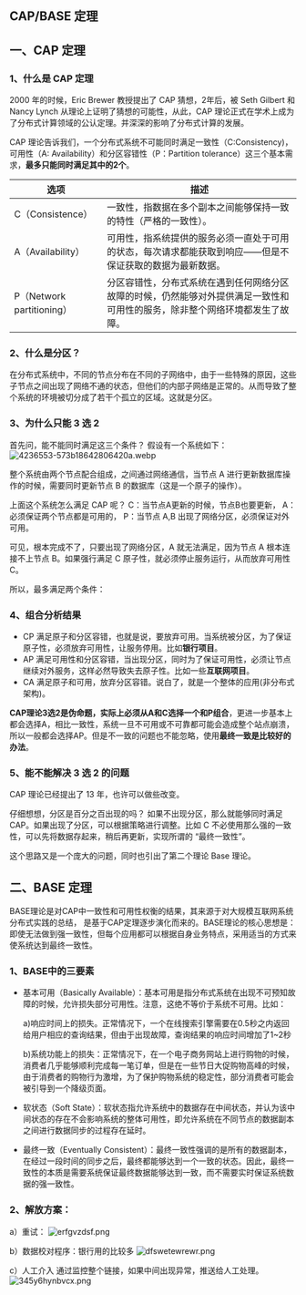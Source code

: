 ## CAP/BASE 定理
## 一、CAP 定理
### 1、什么是 CAP 定理
2000 年的时候，Eric Brewer 教授提出了 CAP 猜想，2年后，被 Seth Gilbert 和 Nancy Lynch 从理论上证明了猜想的可能性，从此，CAP 理论正式在学术上成为了分布式计算领域的公认定理。并深深的影响了分布式计算的发展。

CAP 理论告诉我们，一个分布式系统不可能同时满足一致性（C:Consistency)，可用性（A: Availability）和分区容错性（P：Partition tolerance）这三个基本需求，**最多只能同时满足其中的2个**。

| 选项 | 描述 |
| --- | --- |
| C（Consistence）| 一致性，指数据在多个副本之间能够保持一致的特性（严格的一致性）。 |
| A（Availability）| 可用性，指系统提供的服务必须一直处于可用的状态，每次请求都能获取到响应——但是不保证获取的数据为最新数据。 |
| P（Network partitioning）|  分区容错性，分布式系统在遇到任何网络分区故障的时候，仍然能够对外提供满足一致性和可用性的服务，除非整个网络环境都发生了故障。|

### 2、什么是分区？
在分布式系统中，不同的节点分布在不同的子网络中，由于一些特殊的原因，这些子节点之间出现了网络不通的状态，但他们的内部子网络是正常的。从而导致了整个系统的环境被切分成了若干个孤立的区域。这就是分区。

### 3、为什么只能 3 选 2

首先问，能不能同时满足这三个条件？
假设有一个系统如下：
![4236553-573b18642806420a.webp](https://pic.imgdb.cn/item/61cd7a8f2ab3f51d91bc6929.png)

整个系统由两个节点配合组成，之间通过网络通信，当节点 A 进行更新数据库操作的时候，需要同时更新节点 B 的数据库（这是一个原子的操作）。

上面这个系统怎么满足 CAP 呢？
C：当节点A更新的时候，节点B也要更新，
A：必须保证两个节点都是可用的，
P：当节点 A,B 出现了网络分区，必须保证对外可用。

可见，根本完成不了，只要出现了网络分区，A 就无法满足，因为节点 A 根本连接不上节点 B。如果强行满足 C 原子性，就必须停止服务运行，从而放弃可用性 C。

所以，最多满足两个条件：

### 4、组合分析结果
* CP	满足原子和分区容错，也就是说，要放弃可用。当系统被分区，为了保证原子性，必须放弃可用性，让服务停用。比如**银行项目**。
* AP	满足可用性和分区容错，当出现分区，同时为了保证可用性，必须让节点继续对外服务，这样必然导致失去原子性。比如一些**互联网项目**。
* CA	满足原子和可用，放弃分区容错。说白了，就是一个整体的应用(非分布式架构)。

**CAP理论3选2是伪命题，实际上必须从A和C选择一个和P组合**，更进一步基本上都会选择A，相比一致性，系统一旦不可用或不可靠都可能会造成整个站点崩溃，所以一般都会选择AP。但是不一致的问题也不能忽略，使用**最终一致是比较好的办法**。

### 5、能不能解决 3 选 2 的问题
CAP 理论已经提出了 13 年，也许可以做些改变。

仔细想想，分区是百分之百出现的吗？
如果不出现分区，那么就能够同时满足 CAP。如果出现了分区，可以根据策略进行调整。比如 C 不必使用那么强的一致性，可以先将数据存起来，稍后再更新，实现所谓的 “最终一致性”。

这个思路又是一个庞大的问题，同时也引出了第二个理论 Base 理论。
## 二、BASE 定理

BASE理论是对CAP中一致性和可用性权衡的结果，其来源于对大规模互联网系统分布式实践的总结， 是基于CAP定理逐步演化而来的。BASE理论的核心思想是：即使无法做到强一致性，但每个应用都可以根据自身业务特点，采用适当的方式来使系统达到最终一致性。
### 1、BASE中的三要素
* 基本可用（Basically Available）：基本可用是指分布式系统在出现不可预知故障的时候，允许损失部分可用性。注意，这绝不等价于系统不可用。比如：

  a)响应时间上的损失。正常情况下，一个在线搜索引擎需要在0.5秒之内返回给用户相应的查询结果，但由于出现故障，查询结果的响应时间增加了1~2秒
  
  b)系统功能上的损失：正常情况下，在一个电子商务网站上进行购物的时候，消费者几乎能够顺利完成每一笔订单，但是在一些节日大促购物高峰的时候，由于消费者的购物行为激增，为了保护购物系统的稳定性，部分消费者可能会被引导到一个降级页面。
* 软状态（Soft State）：软状态指允许系统中的数据存在中间状态，并认为该中间状态的存在不会影响系统的整体可用性，即允许系统在不同节点的数据副本之间进行数据同步的过程存在延时。
* 最终一致（Eventually Consistent）：最终一致性强调的是所有的数据副本，在经过一段时间的同步之后，最终都能够达到一个一致的状态。因此，最终一致性的本质是需要系统保证最终数据能够达到一致，而不需要实时保证系统数据的强一致性。

### 2、解放方案：
a）重试：
![erfgvzdsf.png](https://pic.imgdb.cn/item/61dcf2c62ab3f51d914c29d9.png)

b）数据校对程序：银行用的比较多
![dfswetewrewr.png](https://pic.imgdb.cn/item/61dcf42b2ab3f51d914d2b99.png)

c）人工介入
通过监控整个链接，如果中间出现异常，推送给人工处理。
![345y6hynbvcx.png](https://pic.imgdb.cn/item/61dcf4432ab3f51d914d3cd5.png)



